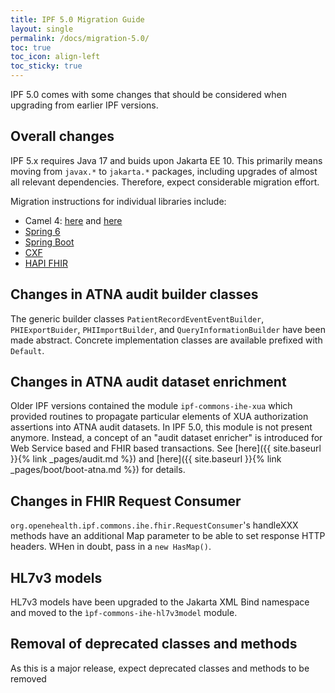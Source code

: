 ```yaml
---
title: IPF 5.0 Migration Guide
layout: single
permalink: /docs/migration-5.0/
toc: true
toc_icon: align-left  
toc_sticky: true
---
```


IPF 5.0 comes with some changes that should be considered when upgrading from earlier IPF versions.

## Overall changes

IPF 5.x requires Java 17 and buids upon Jakarta EE 10. This primarily means moving from `javax.*` to
`jakarta.*` packages, including upgrades of almost all relevant dependencies.
Therefore, expect considerable migration effort. 

Migration instructions for individual libraries include:

* Camel 4: [here](https://camel.apache.org/manual/camel-4-migration-guide.html) and [here](https://camel.apache.org/manual/camel-4x-upgrade-guide.html)
* [Spring 6](https://github.com/spring-projects/spring-framework/wiki/Upgrading-to-Spring-Framework-6.x)
* [Spring Boot](https://github.com/spring-projects/spring-boot/wiki/Spring-Boot-3.0-Migration-Guide)
* [CXF](https://cxf.apache.org/docs/41-migration-guide.html)
* [HAPI FHIR](https://hapifhir.io/hapi-fhir/docs/interceptors/jakarta_upgrade.html)


## Changes in ATNA audit builder classes

The generic builder classes `PatientRecordEventEventBuilder`, `PHIExportBuider`, `PHIImportBuilder`,
and `QueryInformationBuilder` have been made abstract. Concrete implementation classes are available
prefixed with `Default`.


## Changes in ATNA audit dataset enrichment 

Older IPF versions contained the module `ipf-commons-ihe-xua` which provided routines to propagate 
particular elements of XUA authorization assertions into ATNA audit datasets.  In IPF 5.0, this 
module is not present anymore.  Instead, a concept of an "audit dataset enricher" is introduced
for Web Service based and FHIR based transactions. See 
[here]({{ site.baseurl }}{% link _pages/audit.md %}) and 
[here]({{ site.baseurl }}{% link _pages/boot/boot-atna.md %}) for details.

## Changes in FHIR Request Consumer

`org.openehealth.ipf.commons.ihe.fhir.RequestConsumer`'s handleXXX methods have an additional Map parameter to be able to set response HTTP headers. WHen in doubt, pass in a `new HasMap()`.

## HL7v3 models

HL7v3 models have been upgraded to the Jakarta XML Bind namespace and moved to the
`ìpf-commons-ihe-hl7v3model` module.

## Removal of deprecated classes and methods

As this is a major release, expect deprecated classes and methods to be removed
